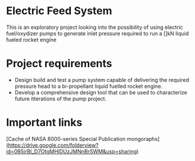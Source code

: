 # Electric Feed System
This is an exploratory project looking into the possibility of using electric fuel/oxydizer pumps to generate inlet pressure required to run a []kN liquid fueled rocket engine

# Project requirements
* Design build and test a pump system capable of delivering the required pressure head to a bi-propellant liquid fuelled rocket engine. 
* Develop a comprehensive design tool that can be used to characterize future itterations of the pump project.


# Important links
[Cache of NASA 8000-series Special Publication mongoraphs]
(https://drive.google.com/folderview?id=0B5irBl_D7OtgMHlDUzJMNnBrSWM&usp=sharing)


